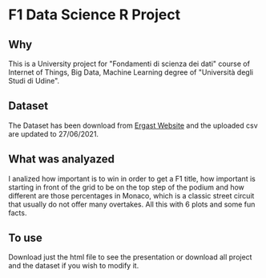 # F1 Data Science R Project

## Why
This is a University project for "Fondamenti di scienza dei dati" course of Internet of Things, Big Data, Machine Learning degree of "Università degli Studi di Udine".

## Dataset
The Dataset has been download from [Ergast Website](https://ergast.com/mrd/db/) and the uploaded csv are updated to 27/06/2021.

## What was analyazed
I analized how important is to win in order to get a F1 title, how important is starting in front of the grid to be on the top step of the podium and how different are those percentages in Monaco, which is a classic street circuit that usually do not offer many overtakes. All this with 6 plots and some fun facts.

## To use
Download just the html file to see the presentation or download all project and the dataset if you wish to modify it.
